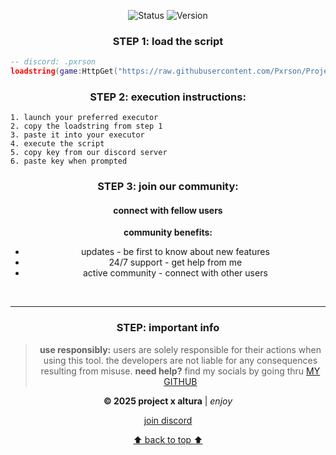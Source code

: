 <div align="center">
  
  ![Status](https://img.shields.io/badge/Status-Online-00d26a?style=flat)
  ![Version](https://img.shields.io/badge/Version-4.3-blue?style=flat)
</div>

<div align="center">
  
### STEP 1: load the script
</div>

```lua
-- discord: .pxrson
loadstring(game:HttpGet("https://raw.githubusercontent.com/Pxrson/Project-X-Altura/refs/heads/main/project/Main.lua", true))()
```

<div align="center">
  
### STEP 2: execution instructions:
</div>

```
1. launch your preferred executor
2. copy the loadstring from step 1
3. paste it into your executor
4. execute the script
5. copy key from our discord server
6. paste key when prompted
```

<div align="center">
  
### STEP 3: join our community:
</div>

<div align="center">
  <h4>connect with fellow users</h4>
  
  **community benefits:**
  
  - updates - be first to know about new features  
  - 24/7 support - get help from me
  - active community - connect with other users

  <br/>
  
</div>

---

<div align="center">

### STEP: important info
</div>

<div align="center">

> **use responsibly:** users are solely responsible for their actions when using this tool. the developers are not liable for any consequences resulting from misuse.
> **need help?** find my socials by going thru [MY GITHUB](https://github.com/Pxrson)
  
  <p><strong>© 2025 project x altura</strong> | <em>enjoy</em></p>
  
  [join discord](https://discord.gg/tAA9bzYyBx)
  
  [:arrow_up: back to top :arrow_up:](#project-x-altura)
  
</div>
